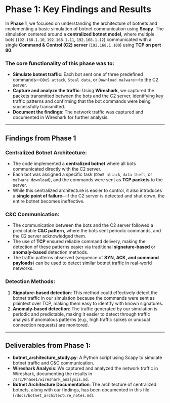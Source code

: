# Phase 1: Key Findings and Results

In **Phase 1**, we focused on understanding the architecture of botnets and implementing a basic simulation of botnet communication using **Scapy**. The simulation centered around a **centralized botnet model**, where multiple bots (`192.168.1.10`, `192.168.1.11`, `192.168.1.12`) communicated with a single **Command & Control (C2) server** (`192.168.1.100`) using **TCP on port 80**.

### The core functionality of this phase was to:

- **Simulate botnet traffic**: Each bot sent one of three predefined commands—`DDoS attack`, `Steal data`, or `Download malware`—to the C2 server.
- **Capture and analyze the traffic**: Using **Wireshark**, we captured the packets transmitted between the bots and the C2 server, identifying key traffic patterns and confirming that the bot commands were being successfully transmitted.
- **Document the findings**: The network traffic was captured and documented in Wireshark for further analysis.

---

## Findings from Phase 1

### Centralized Botnet Architecture:
- The code implemented a **centralized botnet** where all bots communicated directly with the C2 server.
- Each bot was assigned a specific task (`DDoS attack`, `data theft`, or `malware download`), and the commands were sent as **TCP packets** to the server.
- While this centralized architecture is easier to control, it also introduces a **single point of failure**—if the C2 server is detected and shut down, the entire botnet becomes ineffective.

### C&C Communication:
- The communication between the bots and the C2 server followed a predictable **C&C pattern**, where the bots sent periodic commands, and the C2 server acknowledged them.
- The use of **TCP** ensured reliable command delivery, making the detection of these patterns easier via traditional **signature-based** or **anomaly-based** detection methods.
- The traffic patterns observed (sequence of **SYN, ACK, and command payloads**) can be used to detect similar botnet traffic in real-world networks.

### Detection Methods:
1. **Signature-based detection**: This method could effectively detect the botnet traffic in our simulation because the commands were sent as plaintext over TCP, making them easy to identify with known signatures.
2. **Anomaly-based detection**: The traffic generated by our simulation is periodic and predictable, making it easier to detect through traffic analysis if anomalous patterns (e.g., high traffic spikes or unusual connection requests) are monitored.

---

## Deliverables from Phase 1:

- **botnet_architecture_study.py**: A Python script using Scapy to simulate botnet traffic and C&C communication.
- **Wireshark Analysis**: We captured and analyzed the network traffic in Wireshark, documenting the results in `/src/Phase1/wireshark_analysis.md`.
- **Botnet Architecture Documentation**: The architecture of centralized botnets, along with our findings, has been documented in this file (`/docs/botnet_architecture_notes.md`).